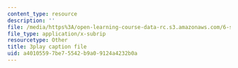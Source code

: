 ```yaml
---
content_type: resource
description: ''
file: /media/https%3A/open-learning-course-data-rc.s3.amazonaws.com/6-s897-machine-learning-for-healthcare-spring-2019/a40105597be75542b9a09124a4232b0a_wDLzLN1tArA.vtt
file_type: application/x-subrip
resourcetype: Other
title: 3play caption file
uid: a4010559-7be7-5542-b9a0-9124a4232b0a
---
```


